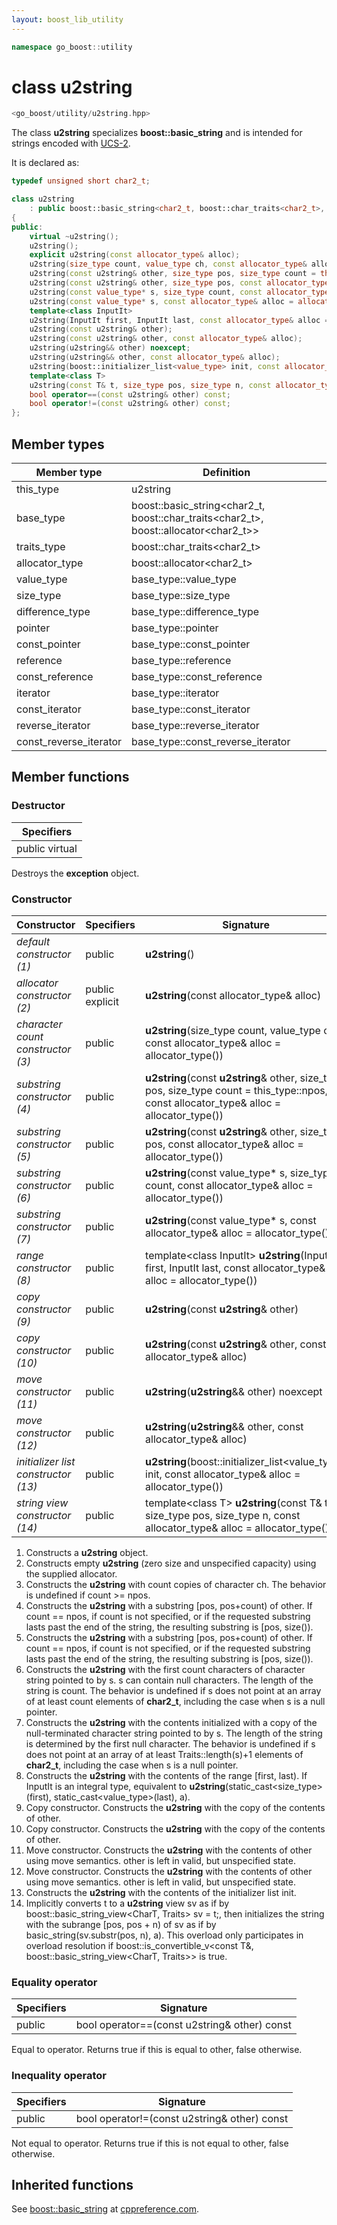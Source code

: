 ```yaml
---
layout: boost_lib_utility
---
```


```c++
namespace go_boost::utility
```

# class u2string

```c++
<go_boost/utility/u2string.hpp>
```

The class **u2string** specializes **boost\::basic_string** and is intended for strings
encoded with [UCS-2](https://en.wikipedia.org/wiki/Universal_Coded_Character_Set).

It is declared as:

```c++
typedef unsigned short char2_t;

class u2string
    : public boost::basic_string<char2_t, boost::char_traits<char2_t>, boost::allocator<char2_t>>
{
public:
    virtual ~u2string();
    u2string();
    explicit u2string(const allocator_type& alloc);
    u2string(size_type count, value_type ch, const allocator_type& alloc = allocator_type());
    u2string(const u2string& other, size_type pos, size_type count = this_type::npos, const allocator_type& alloc = allocator_type());
    u2string(const u2string& other, size_type pos, const allocator_type& alloc = allocator_type());
    u2string(const value_type* s, size_type count, const allocator_type& alloc = allocator_type());
    u2string(const value_type* s, const allocator_type& alloc = allocator_type());
    template<class InputIt>
    u2string(InputIt first, InputIt last, const allocator_type& alloc = allocator_type());
    u2string(const u2string& other);
    u2string(const u2string& other, const allocator_type& alloc);
    u2string(u2string&& other) noexcept;
    u2string(u2string&& other, const allocator_type& alloc);
    u2string(boost::initializer_list<value_type> init, const allocator_type& alloc = allocator_type());
    template<class T>
    u2string(const T& t, size_type pos, size_type n, const allocator_type& alloc = allocator_type());
    bool operator==(const u2string& other) const;
    bool operator!=(const u2string& other) const;
};
```

## Member types

Member type | Definition
-|-
this_type | u2string
base_type | boost\::basic_string\<char2_t, boost\::char_traits\<char2_t>, boost\::allocator\<char2_t>>
traits_type | boost\::char_traits\<char2_t>
allocator_type | boost\::allocator\<char2_t>
value_type | base_type\::value_type
size_type | base_type\::size_type
difference_type | base_type\::difference_type
pointer | base_type\::pointer
const_pointer | base_type\::const_pointer
reference | base_type\::reference
const_reference | base_type\::const_reference
iterator | base_type\::iterator
const_iterator | base_type\::const_iterator
reverse_iterator | base_type\::reverse_iterator
const_reverse_iterator | base_type\::const_reverse_iterator

## Member functions

### Destructor

Specifiers |
-|
public virtual |

Destroys the **exception** object.

### Constructor

Constructor | Specifiers | Signature
-|-|-
*default constructor (1)* | public | **u2string**()
*allocator constructor (2)* | public explicit | **u2string**(const allocator_type& alloc)
*character count constructor (3)* | public | **u2string**(size_type count, value_type ch, const allocator_type& alloc = allocator_type())
*substring constructor (4)* | public | **u2string**(const **u2string**& other, size_type pos, size_type count = this_type\::npos, const allocator_type& alloc = allocator_type())
*substring constructor (5)* | public | **u2string**(const **u2string**& other, size_type pos, const allocator_type& alloc = allocator_type())
*substring constructor (6)* | public | **u2string**(const value_type\* s, size_type count, const allocator_type& alloc = allocator_type())
*substring constructor (7)* | public | **u2string**(const value_type\* s, const allocator_type& alloc = allocator_type())
*range constructor (8)* | public | template\<class InputIt> **u2string**(InputIt first, InputIt last, const allocator_type& alloc = allocator_type())
*copy constructor (9)* | public | **u2string**(const **u2string**& other)
*copy constructor (10)* | public | **u2string**(const **u2string**& other, const allocator_type& alloc)
*move constructor (11)* | public | **u2string**(**u2string**&& other) noexcept
*move constructor (12)* | public | **u2string**(**u2string**&& other, const allocator_type& alloc)
*initializer list constructor (13)* | public | **u2string**(boost\::initializer_list<value_type> init, const allocator_type& alloc = allocator_type())
*string view constructor (14)* | public | template\<class T> **u2string**(const T& t, size_type pos, size_type n, const allocator_type& alloc = allocator_type())

1. Constructs a **u2string** object.
2. Constructs empty **u2string** (zero size and unspecified capacity) using the supplied allocator.
3. Constructs the **u2string** with count copies of character ch. The behavior is undefined if count >= npos.
4. Constructs the **u2string** with a substring [pos, pos+count) of other. If count == npos, if count is not specified, or if the requested substring lasts past the end of the string, the resulting substring is [pos, size()).
5. Constructs the **u2string** with a substring [pos, pos+count) of other. If count == npos, if count is not specified, or if the requested substring lasts past the end of the string, the resulting substring is [pos, size()).
6. Constructs the **u2string** with the first count characters of character string pointed to by s. s can contain null characters. The length of the string is count. The behavior is undefined if s does not point at an array of at least count elements of **char2_t**, including the case when s is a null pointer.
7. Constructs the **u2string** with the contents initialized with a copy of the null-terminated character string pointed to by s. The length of the string is determined by the first null character. The behavior is undefined if s does not point at an array of at least Traits\::length(s)+1 elements of **char2_t**, including the case when s is a null pointer.
8. Constructs the **u2string** with the contents of the range [first, last). If InputIt is an integral type, equivalent to **u2string**(static_cast<size_type>(first), static_cast<value_type>(last), a).
9. Copy constructor. Constructs the **u2string** with the copy of the contents of other.
10. Copy constructor. Constructs the **u2string** with the copy of the contents of other.
11. Move constructor. Constructs the **u2string** with the contents of other using move semantics. other is left in valid, but unspecified state.
12. Move constructor. Constructs the **u2string** with the contents of other using move semantics. other is left in valid, but unspecified state.
13. Constructs the **u2string** with the contents of the initializer list init.
14. Implicitly converts t to a **u2string** view sv as if by boost\::basic_string_view<CharT, Traits> sv = t;, then initializes the string with the subrange [pos, pos + n) of sv as if by basic_string(sv.substr(pos, n), a). This overload only participates in overload resolution if boost\::is_convertible_v<const T&, boost\::basic_string_view<CharT, Traits>> is true.

### Equality operator

Specifiers | Signature
-|-
public | bool operator==(const u2string& other) const

Equal to operator. Returns true if this is equal to other, false otherwise.

### Inequality operator

Specifiers | Signature
-|-
public | bool operator!=(const u2string& other) const

Not equal to operator. Returns true if this is not equal to other, false otherwise.

## Inherited functions

See [boost\::basic_string](http://en.cppreference.com/w/cpp/string/basic_string) at
[cppreference.com](http://cppreference.com).
